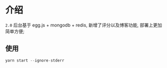 # 介绍

`2.0` 后台基于 egg.js + mongodb + redis, 新增了评分以及博客功能, 部署上更加简单方便;

## 使用

```js
yarn start --ignore-stderr
```
